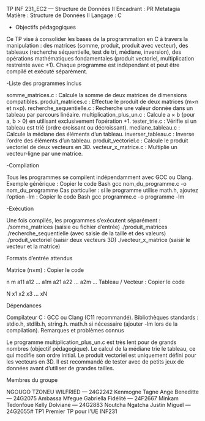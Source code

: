 TP INF 231_EC2 — Structure de Données II
Encadrant : PR Metatagia
Matière : Structure de Données II
Langage : C

- Objectifs pédagogiques

Ce TP vise à consolider les bases de la programmation en C à travers la manipulation :
des matrices (somme, produit, produit avec vecteur),
des tableaux (recherche séquentielle, test de tri, médiane, inversion),
des opérations mathématiques fondamentales (produit vectoriel, multiplication restreinte avec +1).
Chaque programme est indépendant et peut être compilé et exécuté séparément.

-Liste des programmes inclus

somme_matrices.c : Calcule la somme de deux matrices de dimensions compatibles.
produit_matrices.c : Effectue le produit de deux matrices (m×n et n×p).
recherche_sequentielle.c : Recherche une valeur donnée dans un tableau par parcours linéaire.
multiplication_plus_un.c : Calcule a × b (pour a, b > 0) en utilisant exclusivement l’opération +1.
tester_trie.c : Vérifie si un tableau est trié (ordre croissant ou décroissant).
mediane_tableau.c : Calcule la médiane des éléments d’un tableau.
inverser_tableau.c : Inverse l’ordre des éléments d’un tableau.
produit_vectoriel.c : Calcule le produit vectoriel de deux vecteurs en 3D.
vecteur_x_matrice.c : Multiplie un vecteur-ligne par une matrice.

-Compilation

Tous les programmes se compilent indépendamment avec GCC ou Clang.
Exemple générique :
Copier le code
Bash
gcc nom_du_programme.c -o nom_du_programme
Cas particulier : si le programme utilise math.h, ajoutez l’option -lm :
Copier le code
Bash
gcc programme.c -o programme -lm

-Exécution

Une fois compilés, les programmes s’exécutent séparément :
./somme_matrices (saisie ou fichier d’entrée)
./produit_matrices
./recherche_sequentielle (avec saisie de la taille et des valeurs)
./produit_vectoriel (saisir deux vecteurs 3D)
./vecteur_x_matrice (saisir le vecteur et la matrice)

 Formats d’entrée attendus

Matrice (n×m) :
Copier le code

n m
a11 a12 ... a1m
a21 a22 ... a2m
...
Tableau / Vecteur :
Copier le code

N
x1 x2 x3 ... xN

 Dépendances


Compilateur C : GCC ou Clang (C11 recommandé).
Bibliothèques standards : stdio.h, stdlib.h, string.h.
math.h si nécessaire (ajouter -lm lors de la compilation).
 Remarques et problèmes connus

Le programme multiplication_plus_un.c est très lent pour de grands nombres (objectif pédagogique).
Le calcul de la médiane trie le tableau, ce qui modifie son ordre initial.
Le produit vectoriel est uniquement défini pour les vecteurs en 3D.
Il est recommandé de tester avec de petits jeux de données avant d’utiliser de grandes tailles.


 Membres du groupe


NGOUGO TZONEU WILFRIED — 24G2242
Kenmogne Tagne Ange Beneditte — 24G2075
Ambassa Mfegue Gabriella Fidélité — 24F2667
Minkam Tedonfoue Kelly Dolviane — 24G2883
Noutcha Ngatcha Justin Miguel — 24G2055# TP1
Premier TP pour l'UE INF231

